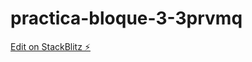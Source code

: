 # practica-bloque-3-3prvmq

[Edit on StackBlitz ⚡️](https://stackblitz.com/edit/practica-bloque-3-3prvmq)
